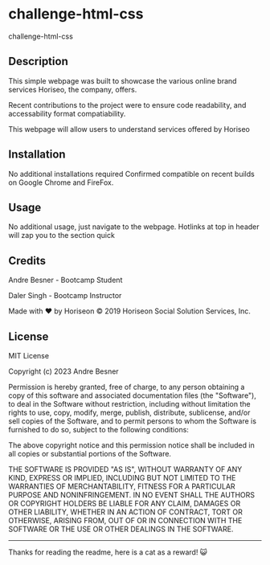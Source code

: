 # challenge-html-css
challenge-html-css

## Description

This simple webpage was built to showcase the various online brand services Horiseo, the company, offers. 

Recent contributions to the project were to ensure code readability, and accessability format compatiability.

This webpage will allow users to understand services offered by Horiseo


## Installation

No additional installations required
Confirmed compatible on recent builds on Google Chrome and FireFox.

## Usage

No additional usage, just navigate to the webpage. Hotlinks at top in header will zap you to the section quick


## Credits

Andre Besner - Bootcamp Student

Daler Singh - Bootcamp Instructor

Made with ❤️️ by Horiseon
© 2019 Horiseon Social Solution Services, Inc.

## License

MIT License

Copyright (c) 2023 Andre Besner

Permission is hereby granted, free of charge, to any person obtaining a copy
of this software and associated documentation files (the "Software"), to deal
in the Software without restriction, including without limitation the rights
to use, copy, modify, merge, publish, distribute, sublicense, and/or sell
copies of the Software, and to permit persons to whom the Software is
furnished to do so, subject to the following conditions:

The above copyright notice and this permission notice shall be included in all
copies or substantial portions of the Software.

THE SOFTWARE IS PROVIDED "AS IS", WITHOUT WARRANTY OF ANY KIND, EXPRESS OR
IMPLIED, INCLUDING BUT NOT LIMITED TO THE WARRANTIES OF MERCHANTABILITY,
FITNESS FOR A PARTICULAR PURPOSE AND NONINFRINGEMENT. IN NO EVENT SHALL THE
AUTHORS OR COPYRIGHT HOLDERS BE LIABLE FOR ANY CLAIM, DAMAGES OR OTHER
LIABILITY, WHETHER IN AN ACTION OF CONTRACT, TORT OR OTHERWISE, ARISING FROM,
OUT OF OR IN CONNECTION WITH THE SOFTWARE OR THE USE OR OTHER DEALINGS IN THE
SOFTWARE.

---



















Thanks for reading the readme, here is a cat as a reward!
😺